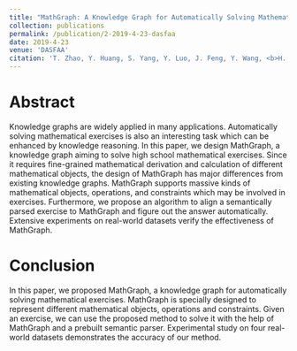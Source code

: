 ```yaml
---
title: "MathGraph: A Knowledge Graph for Automatically Solving Mathematical Exercises"
collection: publications
permalink: /publication/2-2019-4-23-dasfaa
date: 2019-4-23
venue: 'DASFAA'
citation: 'T. Zhao, Y. Huang, S. Yang, Y. Luo, J. Feng, Y. Wang, <b>H. Yuan</b>, etc. &quot;MathGraph: A Knowledge Graph for Automatically Solving Mathematical Exercises.&quot; In <i>DASFAA</i>, 2019. <a href="https://yuanhaitao.github.io/files/dasfaa2019.pdf">pdf</a>'
---
```


Abstract
======
   Knowledge graphs are widely applied in many applications. 
   Automatically solving mathematical exercises is also an interesting task which can be enhanced by knowledge reasoning. 
   In this paper, we design MathGraph, a knowledge graph aiming to solve high school mathematical exercises. 
   Since it requires fine-grained mathematical derivation and calculation of different mathematical objects, 
   the design of MathGraph has major differences from existing knowledge graphs. 
   MathGraph supports massive kinds of mathematical objects, operations, and constraints which may be involved in exercises. 
   Furthermore, we propose an algorithm to align a semantically parsed exercise to MathGraph and figure out the answer automatically. 
   Extensive experiments on real-world datasets verify the effectiveness of MathGraph.    

Conclusion
======
In this paper, we proposed MathGraph, a knowledge graph for automatically solving mathematical exercises. 
MathGraph is specially designed to represent different mathematical objects, operations and constraints. 
Given an exercise, we can use the proposed method to solve it with the help of MathGraph and a prebuilt semantic parser. 
Experimental study on four real-world datasets demonstrates the accuracy of our method.

